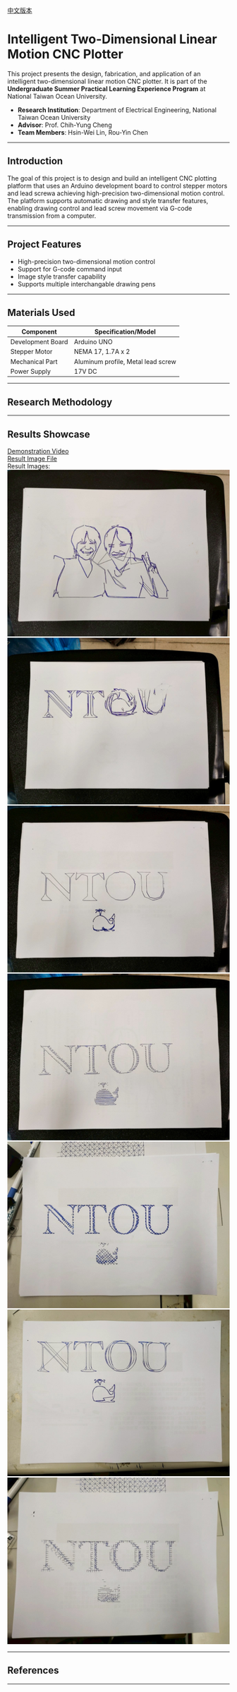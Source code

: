 [中文版本](README.md)
# Intelligent Two-Dimensional Linear Motion CNC Plotter

This project presents the design, fabrication, and application of an intelligent two-dimensional linear motion CNC plotter. It is part of the **Undergraduate Summer Practical Learning Experience Program** at National Taiwan Ocean University.

- **Research Institution**: Department of Electrical Engineering, National Taiwan Ocean University
- **Advisor**: Prof. Chih-Yung Cheng
- **Team Members**: Hsin-Wei Lin, Rou-Yin Chen

---
## Introduction
The goal of this project is to design and build an intelligent CNC plotting platform that uses an Arduino development board to control stepper motors and lead screwa achieving high-precision two-dimensional motion control.  
The platform supports automatic drawing and style transfer features, enabling drawing control and lead screw movement via G-code transmission from a computer.

---
## Project Features
- High-precision two-dimensional motion control
- Support for G-code command input
- Image style transfer capability
- Supports multiple interchangable drawing pens

---
## Materials Used
| Component          | Specification/Model                |
|--------------------|------------------------------------|
| Development Board  | Arduino UNO                        |
| Stepper Motor      | NEMA 17, 1.7A x 2                  |
| Mechanical Part    | Aluminum profile, Metal lead screw |
| Power Supply       | 17V DC                             |

---
## Research Methodology

---
## Results Showcase
[Demonstration Video](https://youtu.be/Qn8gQQk7WbQ)  
[Result Image File](https://github.com/Aynslielin/CNC-Plotter-Machine/tree/main/Result_Images)  
Result Images:  
![](https://github.com/Aynslielin/CNC-Plotter-Machine/blob/main/Result_Images/PhotoCap_Ghibli_ShapeDraw.jpg)
![](https://github.com/Aynslielin/CNC-Plotter-Machine/blob/main/Result_Images/SelFile_Ghibli_ShapeDraw.jpg)  
![](https://github.com/Aynslielin/CNC-Plotter-Machine/blob/main/Result_Images/SelFile_ShapeDraw.jpg)
![](https://github.com/Aynslielin/CNC-Plotter-Machine/blob/main/Result_Images/SelFile_Fill.jpg)  
![](https://github.com/Aynslielin/CNC-Plotter-Machine/blob/main/Result_Images/SelFile_Layer.jpg)  
![](https://github.com/Aynslielin/CNC-Plotter-Machine/blob/main/Result_Images/SelFile_Potrace.jpg)  
![](https://github.com/Aynslielin/CNC-Plotter-Machine/blob/main/Result_Images/SelFile_Sketch.jpg)  


---
## References

---
